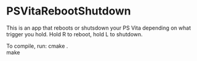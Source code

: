 # PSVitaRebootShutdown
This is an app that reboots or shutsdown your PS Vita depending on what trigger you hold. Hold R to reboot, hold L to shutdown.

To compile, run:
cmake .                                                   
make
